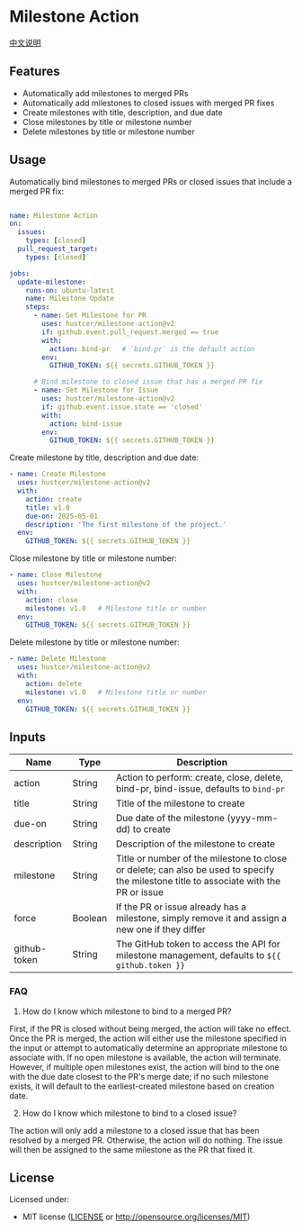 # Milestone Action

[中文说明](README.zh-CN.md)

## Features

- Automatically add milestones to merged PRs
- Automatically add milestones to closed issues with merged PR fixes
- Create milestones with title, description, and due date
- Close milestones by title or milestone number
- Delete milestones by title or milestone number

## Usage

Automatically bind milestones to merged PRs or closed issues that include a merged PR fix:

```yaml

name: Milestone Action
on:
  issues:
    types: [closed]
  pull_request_target:
    types: [closed]

jobs:
  update-milestone:
    runs-on: ubuntu-latest
    name: Milestone Update
    steps:
      - name: Set Milestone for PR
        uses: hustcer/milestone-action@v2
        if: github.event.pull_request.merged == true
        with:
          action: bind-pr   # `bind-pr` is the default action
        env:
          GITHUB_TOKEN: ${{ secrets.GITHUB_TOKEN }}

      # Bind milestone to closed issue that has a merged PR fix
      - name: Set Milestone for Issue
        uses: hustcer/milestone-action@v2
        if: github.event.issue.state == 'closed'
        with:
          action: bind-issue
        env:
          GITHUB_TOKEN: ${{ secrets.GITHUB_TOKEN }}
```

Create milestone by title, description and due date:

```yaml
- name: Create Milestone
  uses: hustcer/milestone-action@v2
  with:
    action: create
    title: v1.0
    due-on: 2025-05-01
    description: 'The first milestone of the project.'
  env:
    GITHUB_TOKEN: ${{ secrets.GITHUB_TOKEN }}
```

Close milestone by title or milestone number:

```yaml
- name: Close Milestone
  uses: hustcer/milestone-action@v2
  with:
    action: close
    milestone: v1.0   # Milestone title or number
  env:
    GITHUB_TOKEN: ${{ secrets.GITHUB_TOKEN }}
```

Delete milestone by title or milestone number:

```yaml
- name: Delete Milestone
  uses: hustcer/milestone-action@v2
  with:
    action: delete
    milestone: v1.0   # Milestone title or number
  env:
    GITHUB_TOKEN: ${{ secrets.GITHUB_TOKEN }}
```

## Inputs

| Name         | Type    | Description                                                                                                             |
| ------------ | ------- | ----------------------------------------------------------------------------------------------------------------------- |
| action       | String  | Action to perform: create, close, delete, bind-pr, bind-issue, defaults to `bind-pr`                                            |
| title        | String  | Title of the milestone to create                                                                                        |
| due-on       | String  | Due date of the milestone (yyyy-mm-dd) to create                                                                        |
| description  | String  | Description of the milestone to create                                                                                  |
| milestone    | String  | Title or number of the milestone to close or delete; can also be used to specify the milestone title to associate with the PR or issue |
| force        | Boolean | If the PR or issue already has a milestone, simply remove it and assign a new one if they differ                    |
| github-token | String  | The GitHub token to access the API for milestone management, defaults to `${{ github.token }}`                          |

### FAQ

1. How do I know which milestone to bind to a merged PR?

First, if the PR is closed without being merged, the action will take no effect. Once the PR is merged, the action will either use the milestone specified in the input or attempt to automatically determine an appropriate milestone to associate with. If no open milestone is available, the action will terminate. However, if multiple open milestones exist, the action will bind to the one with the due date closest to the PR's merge date; if no such milestone exists, it will default to the earliest-created milestone based on creation date.

2. How do I know which milestone to bind to a closed issue?

The action will only add a milestone to a closed issue that has been resolved by a merged PR. Otherwise, the action will do nothing. The issue will then be assigned to the same milestone as the PR that fixed it.

## License

Licensed under:

- MIT license ([LICENSE](LICENSE) or http://opensource.org/licenses/MIT)
